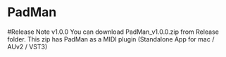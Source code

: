 # PadMan


#Release Note
v1.0.0
You can download PadMan_v1.0.0.zip from Release folder.
This zip has PadMan as a MIDI plugin (Standalone App for mac / AUv2 / VST3)
